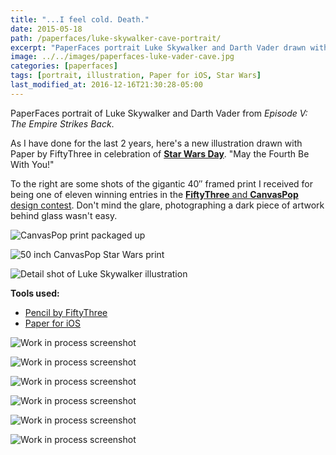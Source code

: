 ```yaml
---
title: "...I feel cold. Death."
date: 2015-05-18
path: /paperfaces/luke-skywalker-cave-portrait/
excerpt: "PaperFaces portrait Luke Skywalker and Darth Vader drawn with Paper for iOS on an iPad."
image: ../../images/paperfaces-luke-vader-cave.jpg
categories: [paperfaces]
tags: [portrait, illustration, Paper for iOS, Star Wars]
last_modified_at: 2016-12-16T21:30:28-05:00
---
```


PaperFaces portrait of Luke Skywalker and Darth Vader from *Episode V: The Empire Strikes Back*.

As I have done for the last 2 years, here's a new illustration drawn with Paper by FiftyThree in celebration of [**Star Wars Day**](http://www.starwars.com/may-the-4th). "May the Fourth Be With You!"

To the right are some shots of the gigantic 40&#x2033; framed print I received for being one of eleven winning entries in the [**FiftyThree** and **CanvasPop** design contest](http://blog.fiftythree.com/canvaspop-design-contest-winners). Don't mind the glare, photographing a dark piece of artwork behind glass wasn't easy.

![CanvasPop print packaged up](../../images/star-wars-canvaspop-1.jpg)

![50 inch CanvasPop Star Wars print](../../images/star-wars-canvaspop-2.jpg)

![Detail shot of Luke Skywalker illustration](../../images/star-wars-canvaspop-3.jpg)

**Tools used:**

- [Pencil by FiftyThree](https://amzn.to/35tCkJW)
- [Paper for iOS](https://paper.bywetransfer.com/)

![Work in process screenshot](../../images/paperfaces-luke-vader-cave-process-1-lg.jpg)

![Work in process screenshot](../../images/paperfaces-luke-vader-cave-process-3-lg.jpg)

![Work in process screenshot](../../images/paperfaces-luke-vader-cave-process-4-lg.jpg)

![Work in process screenshot](../../images/paperfaces-luke-vader-cave-process-5-lg.jpg)

![Work in process screenshot](../../images/paperfaces-luke-vader-cave-process-6-lg.jpg)

![Work in process screenshot](../../images/paperfaces-luke-vader-cave-process-7-lg.jpg)
